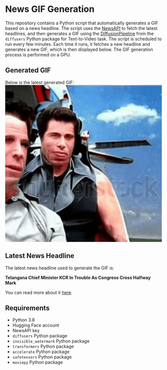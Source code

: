 # News GIF Generation
This repository contains a Python script that automatically generates a GIF based on a news headline. The script uses the [NewsAPI](https://newsapi.org/) to fetch the latest headlines, and then generates a GIF using the [DiffusionPipeline](https://github.com/huggingface/diffusers) from the `diffusers` Python package for Text-to-Video task.
The script is scheduled to run every few minutes. Each time it runs, it fetches a new headline and generates a new GIF, which is then displayed below. The GIF generation process is performed on a GPU.

## Generated GIF
Below is the latest generated GIF:
![Generated GIF](output.gif?raw=true&v=1701682422)

## Latest News Headline
The latest news headline used to generate the GIF is:

**Telangana Chief Minister KCR In Trouble As Congress Cross Halfway Mark**

You can read more about it [here](https://www.ndtv.com/india-news/telangana-elections-results-live-updates-congress-bjp-brs-in-tight-race-in-telangana-early-leads-kcr-hattrick-4628254).

## Requirements
- Python 3.8
- Hugging Face account
- NewsAPI key
- `diffusers` Python package
- `invisible_watermark` Python package
- `transformers` Python package
- `accelerate` Python package
- `safetensors` Python package
- `moviepy` Python package
